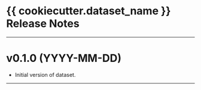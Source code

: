 {{ cookiecutter.dataset_name }} Release Notes
===============================================================================
-------------------------------------------------------------------------------
v0.1.0 (YYYY-MM-DD)
===================
* Initial version of dataset.

-------------------------------------------------------------------------------
